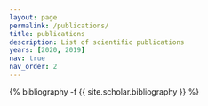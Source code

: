 ```yaml
---
layout: page
permalink: /publications/
title: publications
description: List of scientific publications
years: [2020, 2019]
nav: true
nav_order: 2
---
```

<!-- _pages/publications.md -->
<div class="publications">

{% bibliography -f {{ site.scholar.bibliography }} %}

</div>
